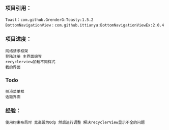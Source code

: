 ### 项目引用：
    Toast：com.github.GrenderG:Toasty:1.5.2
    BottomNavigationView：com.github.ittianyu:BottomNavigationViewEx:2.0.4



### 项目进度：
    网络请求框架
    登陆注册 主界面编写
    recyclerview加载不同样式
    我的界面
### Todo
    侧滑菜单栏
    话题界面


### 经验：
    使用约束布局时 宽高设为0dp 然后进行调整 解决recyclerView显示不全的问题
